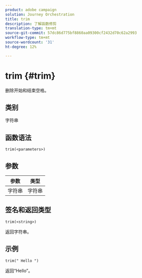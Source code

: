 ```yaml
---
product: adobe campaign
solution: Journey Orchestration
title: trim
description: 了解函数修剪
translation-type: tm+mt
source-git-commit: 57dc86d775bf8860aa09300cf2432d70c62a2993
workflow-type: tm+mt
source-wordcount: '31'
ht-degree: 12%

---
```



# trim {#trim}

删除开始和结束空格。

## 类别

字符串

## 函数语法

`trim(<parameters>)`

## 参数

| 参数 | 类型 |
|-----------|------------------|
| 字符串 | 字符串 |

## 签名和返回类型

`trim(<string>)`

返回字符串。

## 示例

`trim(" Hello ")`

返回“Hello”。
